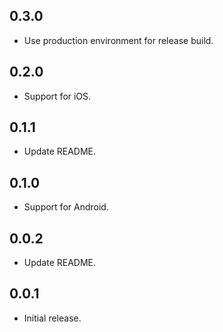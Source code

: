 ## 0.3.0

- Use production environment for release build.

## 0.2.0

- Support for iOS.
 
## 0.1.1

- Update README.

## 0.1.0

- Support for Android.

## 0.0.2

- Update README.

## 0.0.1

- Initial release.
